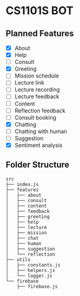 # CS1101S BOT

## Planned Features
- [x] About
- [x] Help
- [ ] Consult
- [x] Greeting
- [ ] Mission schedule
- [ ] Lecture link
- [ ] Lecture recording
- [ ] Lecture feedback
- [ ] Content
- [ ] Reflection feedback
- [ ] Consult booking
- [x] Chatting
- [ ] Chatting with human
- [ ] Suggestion
- [x] Sentiment analysis

## Folder Structure
```
src
├── index.js
├── features
│   ├── about
│   ├── consult
│   ├── content
│   ├── feedback
│   ├── greeting
│   ├── help
│   ├── lecture
│   ├── mission
│   ├── chat
│   ├── human
│   ├── suggestion
│   └── reflection
├── utils
│   ├── constants.js
│   ├── helpers.js
│   └── logger.js
└── firebase
    ├── firebase.js
```
